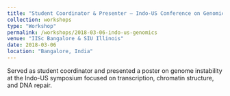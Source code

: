 ```yaml
---
title: "Student Coordinator & Presenter – Indo-US Conference on Genomic Instability"
collection: workshops
type: "Workshop"
permalink: /workshops/2018-03-06-indo-us-genomics
venue: "IISc Bangalore & SIU Illinois"
date: 2018-03-06
location: "Bangalore, India"
---
```


Served as student coordinator and presented a poster on genome instability at the Indo-US symposium focused on transcription, chromatin structure, and DNA repair.
